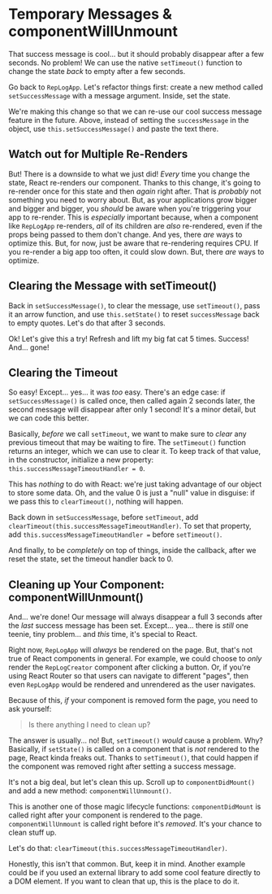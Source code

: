 # Temporary Messages & componentWillUnmount

That success message is cool... but it should probably disappear after a few seconds.
No problem! We can use the native `setTimeout()` function to change the state *back*
to empty after a few seconds.

Go back to `RepLogApp`. Let's refactor things first: create a new method called
`setSuccessMessage` with a message argument. Inside, set the state.

We're making this change so that we can re-use our cool success message feature
in the future. Above, instead of setting the `successMessage` in the
object, use `this.setSuccessMessage()` and paste the text there.

## Watch out for Multiple Re-Renders

But! There is a downside to what we just did! *Every* time you change the state,
React re-renders our component. Thanks to this change, it's going to re-render once
for this state and then *again* right after. That is *probably* not something you
need to worry about. But, as your applications grow bigger and bigger and bigger,
you *should* be aware when you're triggering your app to re-render. This is *especially*
important because, when a component like `RepLogApp` re-renders, *all* of its children
are *also* re-rendered, even if the props being passed to them don't change. And
yes, there *are* ways to optimize this. But, for now, just be aware that re-rendering
requires CPU. If you re-render a big app too often, it could slow down. But, there
*are* ways to optimize.

## Clearing the Message with setTimeout()

Back in `setSuccessMessage()`, to clear the message, use `setTimeout()`, pass it
an arrow function, and use `this.setState()` to reset `successMessage` back to
empty quotes. Let's do that after 3 seconds.

Ok! Let's give this a try! Refresh and lift my big fat cat 5 times. Success! And...
gone!

## Clearing the Timeout

So easy! Except... yes... it was *too* easy. There's an edge case: if
`setSuccessMessage()` is called once, then called again 2 seconds later, the second
message will disappear after only 1 second! It's a minor detail, but we can code
this better.

Basically, *before* we call `setTimeout`, we want to make sure to *clear* any previous
timeout that may be waiting to fire. The `setTimeout()` function returns an integer,
which we can use to clear it. To keep track of that value, in the constructor,
initialize a new property: `this.successMessageTimeoutHandler = 0`.

This has *nothing* to do with React: we're just taking advantage of our object to
store some data. Oh, and the value 0 is just a "null" value in disguise: if we
pass this to `clearTimeout()`, nothing will happen.

Back down in `setSuccessMessage`, before `setTimeout`, add
`clearTimeout(this.successMessageTimeoutHandler)`. To set that property, add
`this.successMessageTimeoutHandler =` before `setTimeout()`.

And finally, to be *completely* on top of things, inside the callback, after we
reset the state, set the timeout handler back to 0.

## Cleaning up Your Component: componentWillUnmount()

And... we're done! Our message will always disappear a full 3 seconds after the
*last* success message has been set. Except... yea... there is *still* one teenie,
tiny problem... and *this* time, it's special to React.

Right now, `RepLogApp` will *always* be rendered on the page. But, that's not true
of React components in general. For example, we could choose to *only* render the
`RepLogCreator` component after clicking a button. Or, if you're using React Router
so that users can navigate to different "pages", then even `RepLogApp` would be
rendered and unrendered as the user navigates.

Because of this, *if* your component is removed form the page, you need to ask
yourself:

> Is there anything I need to clean up?

The answer is usually... no! But, `setTimeout()` *would* cause a problem. Why?
Basically, if `setState()` is called on a component that is *not* rendered to the
page, React kinda freaks out. Thanks to `setTimeout()`, that could happen if the
component was removed right after setting a success message.

It's not a big deal, but let's clean this up. Scroll up to `componentDidMount()`
and add a new method: `componentWillUnmount()`.

This is another one of those magic lifecycle functions: `componentDidMount` is
called right after your component is rendered to the page. `componentWillUnmount`
is called right before it's *removed*. It's your chance to clean stuff up.

Let's do that: `clearTimeout(this.successMessageTimeoutHandler)`.

Honestly, this isn't that common. But, keep it in mind. Another example could be
if you used an external library to add some cool feature directly to a DOM element.
If you want to clean that up, this is the place to do it.

